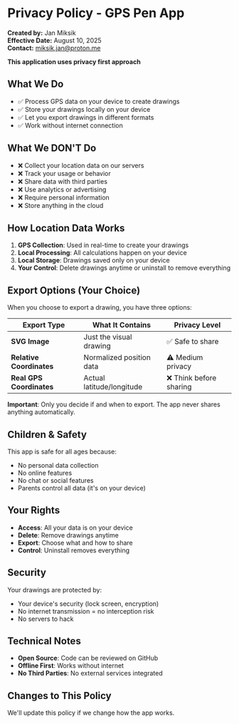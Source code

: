 # Privacy Policy - GPS Pen App

**Created by:** Jan Miksik  
**Effective Date:** August 10, 2025  
**Contact:** miksik.jan@proton.me


**This application uses privacy first approach**

## What We Do

- ✅ Process GPS data on your device to create drawings
- ✅ Store your drawings locally on your device
- ✅ Let you export drawings in different formats
- ✅ Work without internet connection

## What We DON'T Do

- ❌ Collect your location data on our servers
- ❌ Track your usage or behavior  
- ❌ Share data with third parties
- ❌ Use analytics or advertising
- ❌ Require personal information
- ❌ Store anything in the cloud

## How Location Data Works

1. **GPS Collection**: Used in real-time to create your drawings
2. **Local Processing**: All calculations happen on your device
3. **Local Storage**: Drawings saved only on your device
4. **Your Control**: Delete drawings anytime or uninstall to remove everything

## Export Options (Your Choice)

When you choose to export a drawing, you have three options:

| Export Type | What It Contains | Privacy Level |
|-------------|------------------|---------------|
| **SVG Image** | Just the visual drawing | ✅ Safe to share |
| **Relative Coordinates** | Normalized position data | ⚠️ Medium privacy |
| **Real GPS Coordinates** | Actual latitude/longitude | ❌ Think before sharing |

**Important**: Only you decide if and when to export. The app never shares anything automatically.

## Children & Safety

This app is safe for all ages because:
- No personal data collection
- No online features
- No chat or social features
- Parents control all data (it's on your device)

## Your Rights

- **Access**: All your data is on your device
- **Delete**: Remove drawings anytime
- **Export**: Choose what and how to share
- **Control**: Uninstall removes everything

## Security

Your drawings are protected by:
- Your device's security (lock screen, encryption)
- No internet transmission = no interception risk
- No servers to hack

## Technical Notes

- **Open Source**: Code can be reviewed on GitHub
- **Offline First**: Works without internet
- **No Third Parties**: No external services integrated

## Changes to This Policy

We'll update this policy if we change how the app works.
